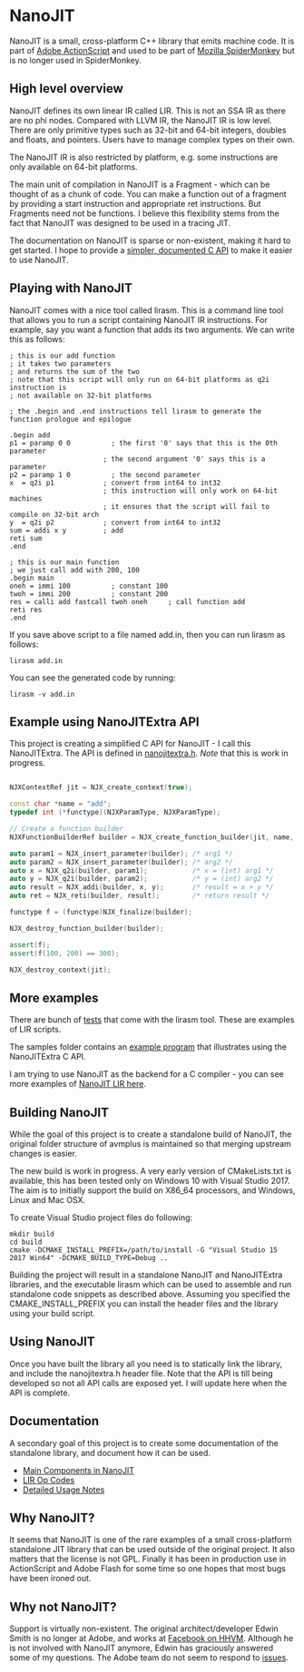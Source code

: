 # NanoJIT
NanoJIT is a small, cross-platform C++ library that emits machine code. It is part of [Adobe ActionScript](https://github.com/adobe/avmplus) 
and used to be part of [Mozilla SpiderMonkey](https://developer.mozilla.org/en-US/docs/Mozilla/Projects/SpiderMonkey/Internals/Tracing_JIT) but is no longer used in SpiderMonkey.

## High level overview
NanoJIT defines its own linear IR called LIR. This is not an SSA IR as there are no phi nodes. Compared with LLVM IR, the NanoJIT IR is low level. There are only primitive types such as 32-bit and 64-bit integers, doubles and floats, and pointers. Users have to manage complex types on their own.

The NanoJIT IR is also restricted by platform, e.g. some instructions are only available on 64-bit platforms. 

The main unit of compilation in NanoJIT is a Fragment - which can be thought of as a chunk of code. You can make a function out of a fragment by providing a start instruction and appropriate ret instructions. But Fragments need not be functions. I believe this flexibility stems from the fact that NanoJIT was designed to be used in a tracing JIT.

The documentation on NanoJIT is sparse or non-existent, making it hard to get started. I hope to provide a [simpler, documented C API](https://github.com/dibyendumajumdar/nanojit/blob/master/nanojitextra/nanojitextra.h) to make it easier to use NanoJIT.

## Playing with NanoJIT

NanoJIT comes with a nice tool called lirasm. This is a command line tool that allows you to run a script containing NanoJIT IR instructions. For example, say you want a function that adds its two arguments. We can write this as follows:

```
; this is our add function
; it takes two parameters
; and returns the sum of the two
; note that this script will only run on 64-bit platforms as q2i instruction is
; not available on 32-bit platforms

; the .begin and .end instructions tell lirasm to generate the function prologue and epilogue

.begin add
p1 = paramp 0 0		     ; the first '0' says that this is the 0th parameter 
                       ; the second argument '0' says this is a parameter
p2 = paramp 1 0		     ; the second parameter
x  = q2i p1            ; convert from int64 to int32
                       ; this instruction will only work on 64-bit machines
                       ; it ensures that the script will fail to compile on 32-bit arch
y  = q2i p2            ; convert from int64 to int32
sum = addi x y	       ; add
reti sum
.end

; this is our main function
; we just call add with 200, 100
.begin main
oneh = immi 100		     ; constant 100
twoh = immi 200		     ; constant 200
res = calli add fastcall twoh oneh     ; call function add
reti res
.end
```

If you save above script to a file named add.in, then you can run lirasm as follows:

```
lirasm add.in
```

You can see the generated code by running:

```
lirasm -v add.in
```

## Example using NanoJITExtra API
This project is creating a simplified C API for NanoJIT - I call this NanoJITExtra. The API is defined in [nanojitextra.h](https://github.com/dibyendumajumdar/nanojit/blob/master/nanojitextra/nanojitextra.h). *Note* that this is work in progress.

```c++

NJXContextRef jit = NJX_create_context(true);

const char *name = "add";
typedef int (*functype)(NJXParamType, NJXParamType);

// Create a function builder
NJXFunctionBuilderRef builder = NJX_create_function_builder(jit, name, true);

auto param1 = NJX_insert_parameter(builder); /* arg1 */
auto param2 = NJX_insert_parameter(builder); /* arg2 */
auto x = NJX_q2i(builder, param1);           /* x = (int) arg1 */
auto y = NJX_q2i(builder, param2);           /* y = (int) arg2 */
auto result = NJX_addi(builder, x, y);       /* result = x + y */
auto ret = NJX_reti(builder, result);        /* return result */

functype f = (functype)NJX_finalize(builder);

NJX_destroy_function_builder(builder);

assert(f);
assert(f(100, 200) == 300);

NJX_destroy_context(jit);

```

## More examples
There are bunch of [tests](https://github.com/dibyendumajumdar/nanojit/tree/master/utils/nanojit-lirasm/lirasm/tests) that come with the lirasm tool. These are examples of LIR scripts.

The samples folder contains an [example program](https://github.com/dibyendumajumdar/nanojit/blob/master/samples/example1.cpp) that illustrates using the NanoJITExtra C API.

I am trying to use NanoJIT as the backend for a C compiler - you can see more examples of [NanoJIT LIR here](https://github.com/dibyendumajumdar/dmr_c/tree/master/nanojit-backend).

## Building NanoJIT
While the goal of this project is to create a standalone build of NanoJIT, the original folder structure of avmplus is maintained so that merging upstream changes is easier.

The new build is work in progress. A very early version of CMakeLists.txt is available, this has been tested only on Windows 10 with Visual Studio 2017. The aim is to initially support the build on X86_64 processors, and Windows, Linux and Mac OSX.  

To create Visual Studio project files do following:

```
mkdir build
cd build
cmake -DCMAKE_INSTALL_PREFIX=/path/to/install -G "Visual Studio 15 2017 Win64" -DCMAKE_BUILD_TYPE=Debug ..
```

Building the project will result in a standalone NanoJIT and NanoJITExtra libraries, and the executable lirasm which can be used to assemble and run standalone code snippets as described above. Assuming you specified the CMAKE_INSTALL_PREFIX you can install the header files and the library using your build script.

## Using NanoJIT

Once you have built the library all you need is to statically link the library, and include the nanojitextra.h header file. Note that the API is till being developed so not all API calls are exposed yet. I will update here when the API is complete.

## Documentation
A secondary goal of this project is to create some documentation of the standalone library, and document how it can be used. 

* [Main Components in NanoJIT](https://github.com/dibyendumajumdar/nanojit/blob/master/docs/overview.md)
* [LIR Op Codes](https://github.com/dibyendumajumdar/nanojit/blob/master/docs/nanjit-opcodes.md)
* [Detailed Usage Notes](https://github.com/dibyendumajumdar/nanojit/blob/master/docs/details.md)

## Why NanoJIT?
It seems that NanoJIT is one of the rare examples of a small cross-platform standalone JIT library that can be used outside of the original project. It also matters that the license is not GPL. Finally it has been in production use in ActionScript and Adobe Flash for some time so one hopes that most bugs have been ironed out.

## Why not NanoJIT?
Support is virtually non-existent. The original architect/developer Edwin Smith is no longer at Adobe, and works at [Facebook on HHVM](https://www.youtube.com/watch?v=GT4LxjJd2Ac). Although he is not involved with NanoJIT anymore, Edwin has graciously answered some of my questions. The Adobe team do not seem to respond to [issues](https://github.com/adobe/avmplus/issues).

